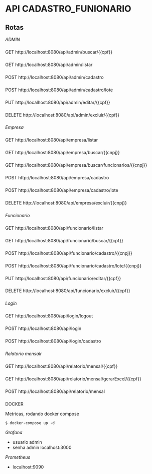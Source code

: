 # API CADASTRO_FUNIONARIO

## Rotas

*ADMIN*

###
GET http://localhost:8080/api/admin/buscar/{{cpf}}

###
GET http://localhost:8080/api/admin/listar

###
POST http://localhost:8080/api/admin/cadastro

###
POST http://localhost:8080/api/admin/cadastro/lote

###
PUT http://localhost:8080/api/admin/editar/{{cpf}}

###
DELETE http://localhost:8080/api/admin/excluir/{{cpf}}

###

*Empresa*

###
GET http://localhost:8080/api/empresa/listar

###
GET http://localhost:8080/api/empresa/buscar/{{cnpj}}

###
GET http://localhost:8080/api/empresa/buscar/funcionarios/{{cnpj}}

###
POST http://localhost:8080/api/empresa/cadastro

###
POST http://localhost:8080/api/empresa/cadastro/lote

###
DELETE http://localhost:8080/api/empresa/excluir/{{cnpj}}

###

*Funcionario*

###
GET http://localhost:8080/api/funcionario/listar

###
GET http://localhost:8080/api/funcionario/buscar/{{cpf}}

###
POST http://localhost:8080/api/funcionario/cadastro/{{cnpj}}

###
POST http://localhost:8080/api/funcionario/cadastro/lote/{{cnpj}}

###
PUT http://localhost:8080/api/funcionario/editar/{{cpf}}

###
DELETE http://localhost:8080/api/funcionario/excluir/{{cpf}}

###

*Login*

###
GET http://localhost:8080/api/login/logout

###
POST http://localhost:8080/api/login

###
POST http://localhost:8080/api/login/cadastro

###

*Relatorio mensalr*

###
GET http://localhost:8080/api/relatorio/mensal/{{cpf}}

###
GET http://localhost:8080/api/relatorio/mensal/gerarExcel/{{cpf}}

###
POST http://localhost:8080/api/relatorio/mensal


###
DOCKER

Metricas, rodando docker compose 

```$ docker-compose up -d ```

*Grafana*

* usuario admin
* senha admin
localhost:3000

*Prometheus*

* localhost:9090